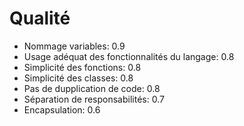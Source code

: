 # Qualité

* Nommage variables: 0.9
* Usage adéquat des fonctionnalités du langage: 0.8
* Simplicité des fonctions: 0.8
* Simplicité des classes: 0.8
* Pas de dupplication de code: 0.8
* Séparation de responsabilités: 0.7
* Encapsulation: 0.6
